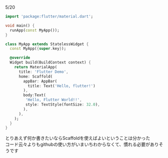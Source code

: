 5/20

``` Dart
import 'package:flutter/material.dart';

void main() {
  runApp(const MyApp());
}

class MyApp extends StatelessWidget {
  const MyApp({super.key});

  @override
  Widget build(BuildContext context) {
    return MaterialApp(
      title: 'Flutter Demo',
      home: Scaffold(
        appBar: AppBar(
          title: Text('Hello, flutter!')
        ),
        body:Text(
         'Hello, Flutter World!!',
         style: TextStyle(fontSize: 32.0),
        ),
      ),
    );
  }
}
```

とりあえず何か書きたいならScaffoldを使えばよいということは分かった   
コード云々よりもgithubの使い方がいまいちわからなくて、慣れる必要がありそうです
